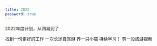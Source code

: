```yaml
---
title: 2022
password: true
---
```


2022年度计划，从网易润了

<el-checkbox :value="false">找到一份更好的工作</el-checkbox>
<el-checkbox :value="true">一次长途自驾游</el-checkbox>
<el-checkbox :value="true">养一只小猫</el-checkbox>
<el-checkbox :value="false">持续学习！</el-checkbox>
<el-checkbox :value="false">剪一段旅游视频</el-checkbox>

